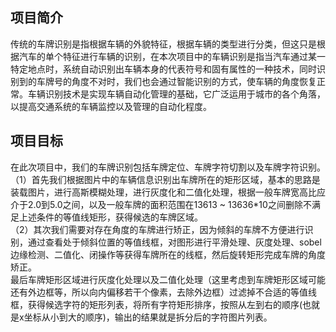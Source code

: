 ## 项目简介
传统的车牌识别是指根据车辆的外貌特征，根据车辆的类型进行分类，但这只是根据汽车的单个特征进行车辆的识别，在本次项目中的车辆识别是指当汽车通过某一特定地点时，系统自动识别出车辆本身的代表符号和固有属性的一种技术，同时识别到的车牌号的角度不对时，我们也会通过智能识别的方式，使车辆的角度恢复正常。车辆识别技术是实现车辆自动化管理的基础，它广泛运用于城市的各个角落，以提高交通系统的车辆监控以及管理的自动化程度。


## 项目目标
在此次项目中，我们的车牌识别包括车牌定位、车牌字符切割以及车牌字符识别。<br>
（1）首先我们根据图片中的车辆信息识别出车牌所在的矩形区域，基本的思路是装载图片，进行高斯模糊处理，进行灰度化和二值化处理，根据一般车牌宽高比应介于2.0到5.0之间，以及一般车牌的面积范围在13613 ~ 13636*10之间删除不满足上述条件的等值线矩形，获得候选的车牌区域。<br>
（2）其次我们需要对存在角度的车牌进行矫正，因为倾斜的车牌不方便进行识别，通过查看处于倾斜位置的等值线框，对图形进行平滑处理、灰度处理、sobel边缘检测、二值化、闭操作等获得车牌所在的线框，然后旋转矩形完成车牌的角度矫正。<br>
最后车牌矩形区域进行灰度化处理以及二值化处理（这里考虑到车牌矩形区域可能还有外边框等，所以向内偏移若干个像素，去除外边框）过滤掉不合适的等值线框，获得候选字符的矩形列表，将所有字符矩形排序，按照从左到右的顺序(也就是x坐标从小到大的顺序)，输出的结果就是拆分后的字符图片列表。
